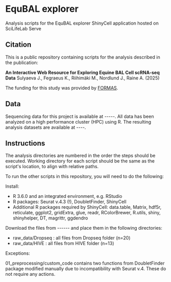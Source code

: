 # EquBAL explorer
Analysis scripts for the EquBAL explorer ShinyCell application hosted on SciLifeLab Serve

## Citation
This is a public repository containing scripts for the analysis described in the publication:

__An Interactive Web Resource for Exploring Equine BAL Cell scRNA-seq Data__
Sulyaeva J., Fegraeus K., Riihimäki M., Nordlund J., Raine A. (2025)

The funding for this study was provided by [FORMAS](https://formas.se).
  
## Data
Sequencing data for this project is available at -----. All data has been analyzed on a high performance cluster (HPC) using R. The resulting analysis datasets are available at ----.

## Instructions
The analysis directories are numbered in the order the steps should be executed. Working directory for each script should be the same as the script's location, to align with relative paths.

To run the other scripts in this repository, you will need to do the following:

Install:

- R 3.6.0 and an integrated environment, e.g. RStudio
- R packages: Seurat v.4.3 (!), DoubletFinder, ShinyCell
- Additional R packages required by ShinyCell: data.table, Matrix, hdf5r, reticulate, ggplot2, gridExtra, glue, readr, RColorBrewer, R.utils, shiny, shinyhelper, DT, magrittr, ggdendro

Download the files from ------ and place them in the following directories:

- raw_data/Dropseq : all files from Dropseq folder (n=20)
- raw_data/HIVE : all files from HIVE folder (n=13)

Exceptions:

01_preprocessing/custom_code contains two functions from DoubletFinder package modified manually due to incompatibility with Seurat v.4. These do not require any actions. 
